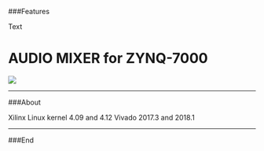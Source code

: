 ###Features

Text

# AUDIO MIXER for ZYNQ-7000

![](https://upload.wikimedia.org/wikipedia/commons/6/60/ARM_logo.svg)
                
----
                    
###About

Xilinx Linux kernel 4.09 and 4.12
Vivado 2017.3 and 2018.1
                
----
                    
###End